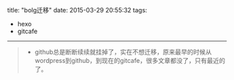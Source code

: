 title: "bolg迁移"
date: 2015-03-29 20:55:32
tags: 
- hexo 
- gitcafe
---

>* github总是断断续续就挂掉了，实在不想迁移，原来最早的时候从wordpress到github，到现在的gitcafe，很多文章都没了，只有最近的了。
